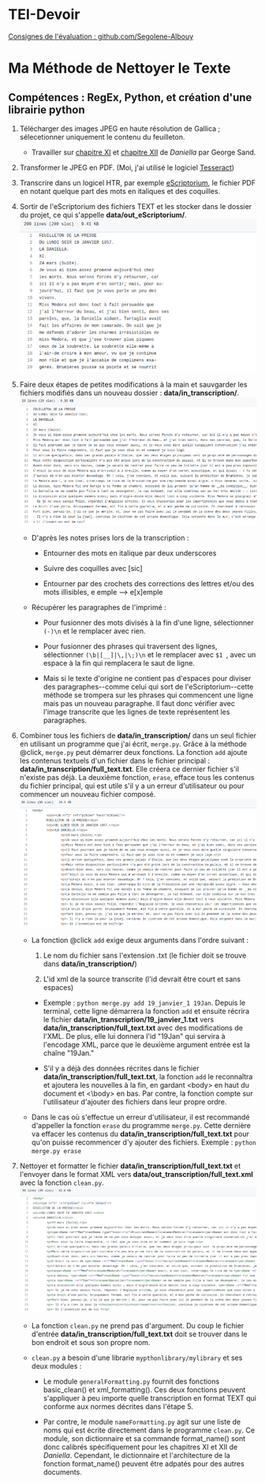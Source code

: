 # TEI-Devoir

[Consignes de l'évaluation : github.com/Segolene-Albouy](https://github.com/Segolene-Albouy/XML-TEI_M2TNAH/blob/main/ConsignesEvaluation.md)

    
# Ma Méthode de Nettoyer le Texte

## Compétences : RegEx, Python, et création d'une librairie python

1. Télécharger des images JPEG en haute résolution de Gallica ; sélecetionner uniquement le contenu du feuilleton.
	* Travailler sur [chapitre XI](https://gallica.bnf.fr/ark:/12148/bpt6k4775593/f1.image) et [chapitre XII](https://gallica.bnf.fr/ark:/12148/bpt6k4775601/f1.image) de _Daniella_ par George Sand.

2. Transformer le JPEG en PDF. (Moi, j'ai utilisé le logiciel [Tesseract](https://tesseract-ocr.github.io/tessdoc/Home.html))

3. Transcrire dans un logicel HTR, par exemple [eScriptorium](https://traces6.paris.inria.fr/), le fichier PDF en notant quelque part des mots en italiques et des coquilles.

4. Sortir de l'eScriptorium des fichiers TEXT et les stocker dans le dossier du projet, ce qui s'appelle __data/out_eScriptorium/__.
![exemple 1](https://github.com/kat-kel/TEI-Devoir/blob/main/Capture%20d%E2%80%99%C3%A9cran%20de%202021-12-08%2020-03-47.png?raw=true)

5. Faire deux étapes de petites modifications à la main et sauvgarder les fichiers modifiés dans un nouveau dossier : __data/in_transcription/__.
![exemple 2](https://github.com/kat-kel/TEI-Devoir/blob/main/Capture%20d%E2%80%99%C3%A9cran%20de%202021-12-08%2020-03-01.png?raw=true)

	* D'après les notes prises lors de la transcription :

		* Entourner des mots en italique par deux underscores
		
		* Suivre des coquilles avec \[sic]
		
		* Entourner par des crochets des corrections des lettres et/ou des mots illisibles, e emple --> e\[x]emple

	* Récupérer les paragraphes de l'imprimé :

		* Pour fusionner des mots divisés à la fin d'une ligne, sélectionner ```(-)\n``` et le remplacer avec rien.

		* Pour fusionner des phrases qui traversent des lignes, sélectionner ```(\b|[__]|\,|\;)\n``` et le remplacer avec ```$1 ```, avec un espace à la fin qui remplacera le saut de ligne.

		* Mais si le texte d'origine ne contient pas d'espaces pour diviser des paragraphes--comme celui qui sort de l'eScriptorium--cette méthode se trompera sur les phrases qui commencent une ligne mais pas un nouveau paragraphe. Il faut donc vérifier avec l'image transcrite que les lignes de texte représentent les paragraphes.

6. Combiner tous les fichiers de __data/in_transcription/__ dans un seul fichier en utilisant un programme que j'ai écrit, ```merge.py```. Grâce à la méthode @click, ```merge.py``` peut démarrer deux fonctions. La fonction ```add``` ajoute les contenus textuels d'un fichier dans le fichier principal : __data/in_transcription/full_text.txt__. Elle créera ce dernier fichier s'il n'existe pas déjà. La deuxième fonction, ```erase```, efface tous les contenus du fichier principal, qui est utile s'il y a un erreur d'utilisateur ou pour commencer un nouveau fichier composé.
![exemple 3](https://github.com/kat-kel/TEI-Devoir/blob/main/Capture%20d%E2%80%99%C3%A9cran%20de%202021-12-08%2020-02-24.png?raw=true)

	* La fonction @click ```add``` exige deux arguments dans l'ordre suivant :
	
		1. Le nom du fichier sans l'extension .txt (le fichier doit se trouve dans __data/in_transcription/__)
		
		2. L'id xml de la source transcrite (l'id devrait être court et sans espaces)

		* Exemple : ```python merge.py add 19_janvier_1 19Jan```. Depuis le terminal, cette ligne démarrera la fonction ```add``` et ensuite récrira le fichier __data/in_transcription/19_janvier_1.txt__ vers __data/in_transcription/full_text.txt__ avec des modifications de l'XML. De plus, elle lui donnera l'id "19Jan" qui servira à l'encodage XML, parce que le deuxième argument entrée est la chaîne "19Jan."

		* S'il y a déjà des données récrites dans le fichier __data/in_transcription/full_text.txt__, la fonction ```add``` le reconnaîtra et ajoutera les nouvelles à la fin, en gardant \<body> en haut du document et <\\body> en bas. Par contre, la fonction compte sur l'utilisateur d'ajouter des fichiers dans leur propre ordre.

	* Dans le cas où s'effectue un erreur d'utilisateur, il est recommandé d'appeller la fonction ```erase``` du programme ```merge.py```. Cette dernière va effacer les contenus du __data/in_transcription/full_text.txt__ pour qu'on puisse recommencer d'y ajouter des fichiers. Exemple : ```python merge.py erase```

7. Nettoyer et formatter le fichier __data/in_transcription/full_text.txt__ et l'envoyer dans le format XML vers __data/out_transcription/full_text.xml__ avec la fonction ```clean.py```.
![exemple 4](https://github.com/kat-kel/TEI-Devoir/blob/main/Capture%20d%E2%80%99%C3%A9cran%20de%202021-12-08%2020-01-21.png?raw=true)

	* La fonction ```clean.py``` ne prend pas d'argument. Du coup le fichier d'entrée __data/in_transcription/full_text.txt__ doit se trouver dans le bon endroit et sous son propre nom.

	* ```clean.py``` a besoin d'une librarie ```mypthonlibrary/mylibrary``` et ses deux modules :

		* Le module ```generalFormatting.py``` fournit des fonctions basic_clean() et xml_formatting(). Ces deux fonctions peuvent s'appliquer à peu importe quelle transcription en format TEXT qui conforme aux normes décrites dans l'étape 5.

		* Par contre, le module ```nameFormatting.py``` agit sur une liste de noms qui est écrite directement dans le programme ```clean.py```. Ce module, son dictionnaire et sa commande format_name() sont donc calibrés spécifiquement pour les chapitres XI et XII de _Daniella_. Cependant, le dictionnaire et l'architecture de la fonction format_name() peuvent être adpatés pour des autres documents.
